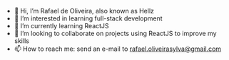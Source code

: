 - 👋 Hi, I’m Rafael de Oliveira, also known as Hellz
- 👀 I’m interested in learning full-stack development
- 🌱 I’m currently learning ReactJS
- 💞️ I’m looking to collaborate on projects using ReactJS to improve my skills
- 📫 How to reach me: send an e-mail to rafael.oliveirasylva@gmail.com

<!---
rafael-oliveira-hellz/rafael-oliveira-hellz is a ✨ special ✨ repository because its `README.md` (this file) appears on your GitHub profile.
You can click the Preview link to take a look at your changes.
--->
